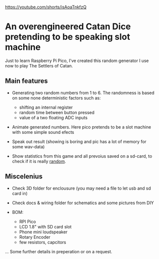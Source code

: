 https://youtube.com/shorts/isAoaTnkfzQ


# An overengineered Catan Dice pretending to be speaking slot machine

Just to learn Raspberry Pi Pico, I've created this random generator I use now to play The Settlers of Catan.

## Main features

- Generating two random numbers from 1 to 6. The randomness is based on some none deterministic factors such as:

    - shifting an internal register
    - random time between button pressed
    - value of a two floating ADC inputs

- Animate generated numbers. Here pico pretends to be a slot machine with some simple sound efects

- Speak out result (showing is boring and pic has a lot of memory for some wav-data)

- Show statistics from this game and all prevoius saved on a sd-card, to check if it is really [random](https://dilbert.com/strip/2001-10-25). 


## Miscelenius  

- Check 3D folder for enclousure (you may need a file to let usb and sd card in)

- Check docs & wiring folder for schematics and some pictures from DIY

- BOM:

    - RPI Pico
    - LCD 1.8" with SD card slot
    - Phone mini loudspeaker 
    - Rotary Encoder
    - few resistors, capcitors



... Some further details in preperation or on a request.

